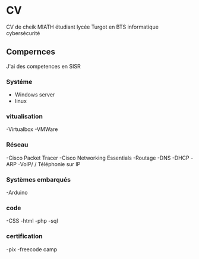 # CV
CV de cheik MIATH  étudiant lycée Turgot en BTS informatique cybersécurité 
## Compernces
J'ai des competences en SISR
### Systéme 
- Windows server
- linux
### vitualisation
-Virtualbox
-VMWare
### Réseau
-Cisco Packet Tracer
-Cisco Networking Essentials
-Routage
-DNS
-DHCP
-ARP
-VoIP/ / Téléphonie sur IP
### Systèmes embarqués
-Arduino
### code
-CSS
-html
-php
-sql
### certification 
-pix
-freecode camp
